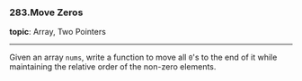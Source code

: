 ### 283.Move Zeros

**topic**: Array, Two Pointers

***

Given an array `nums`, write a function to move all `0`'s to the end of it while maintaining the relative order of the non-zero elements.